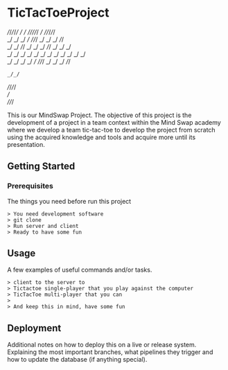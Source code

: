 
# TicTacToeProject                                                                        
_/_/_/_/_/  _/  _/      _/_/_/_/_/          _/      _/_/_/_/_/         
   _/          _/  _/      _/      _/_/_/  _/  _/      _/      _/_/    
  _/      _/  _/_/        _/    _/    _/  _/_/        _/    _/    _/   
 _/      _/  _/  _/      _/    _/    _/  _/  _/      _/    _/    _/    
_/      _/  _/    _/    _/      _/_/_/  _/    _/    _/      _/_/       
                                                                       
                                                                       
            
            
    _/_/    
 _/_/_/_/   
_/          
 _/_/_/     
            


This is our MindSwap Project.
The objective of this project is the development of a project in a team context within the Mind Swap academy where we develop a team tic-tac-toe to develop the project from scratch using the acquired knowledge and tools and acquire more until its presentation.

## Getting Started

### Prerequisites

The things you need before run this project

```
> You need development software
> git clone
> Run server and client
> Ready to have some fun

```

## Usage

A few examples of useful commands and/or tasks.

```
> client to the server to 
> Tictactoe single-player that you play against the computer
> TicTacToe multi-player that you can 
>
> And keep this in mind, have some fun
```

## Deployment

Additional notes on how to deploy this on a live or release system. Explaining the most important branches, what pipelines they trigger and how to update the database (if anything special).

